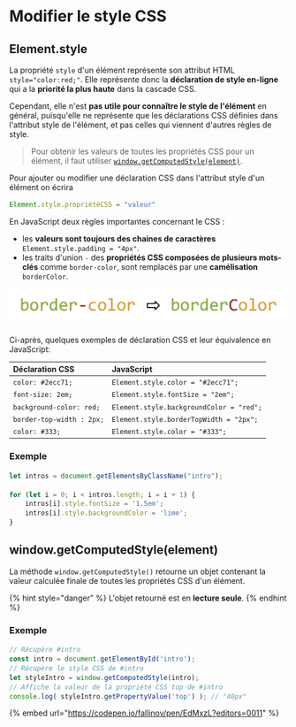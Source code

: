 # Modifier le style CSS

## Element.style

La propriété `style` d'un élément représente son attribut HTML `style="color:red;"`.  Elle représente donc la **déclaration de style en-ligne** qui a la **priorité la plus haute** dans la cascade CSS.

Cependant, elle n'est **pas utile pour connaître le style de l'élément** en général, puisqu'elle ne représente que les déclarations CSS définies dans l'attribut style de l'élément, et pas celles qui viennent d'autres règles de style.

> Pour obtenir les valeurs de toutes les propriétés CSS pour un élément, il faut utiliser [`window.getComputedStyle(element)`](modifier-le-style-css.md#window-getcomputedstyle-element).

Pour ajouter ou modifier une déclaration CSS dans l'attribut style d'un élément on écrira

```javascript
Element.style.propriétéCSS = "valeur"
```

En JavaScript deux règles importantes concernant le CSS :

* les **valeurs sont toujours des chaines de caractères** `Element.style.padding = "4px"`. 
* les traits d'union `-` des **propriétés CSS composées de plusieurs mots-clés** comme `border-color`, sont remplacés par une **camélisation** `borderColor`.

![Cam&#xE9;lisation des propri&#xE9;t&#xE9;s CSS](../../.gitbook/assets/image%20%281%29.png)

Ci-après, quelques exemples de déclaration CSS et leur équivalence en JavaScript:

| Déclaration CSS | JavaScript |
| :--- | :--- |
| `color: #2ecc71;` | `Element.style.color = "#2ecc71";` |
| `font-size: 2em;` | `Element.style.fontSize = "2em";` |
| `background-color: red;` | `Element.style.backgroundColor = "red";` |
| `border-top-width : 2px;` | `Element.style.borderTopWidth = "2px";` |
| `color: #333;` | `Element.style.color = "#333";` |

### Exemple

```javascript
let intros = document.getElementsByClassName("intro");

for (let i = 0; i < intros.length; i = i + 1) {
    intros[i].style.fontSize = '1.5em';
    intros[i].style.backgroundColor = 'lime';
}
```

## window.getComputedStyle\(element\)

La méthode `window.getComputedStyle()` retourne un objet contenant la valeur calculée finale de toutes les propriétés CSS d'un élément.

{% hint style="danger" %}
L'objet retourné est en **lecture seule**.
{% endhint %}

### Exemple

```javascript
// Récupère #intro
const intro = document.getElementById('intro');
// Récupère le style CSS de #intro
let styleIntro = window.getComputedStyle(intro);
// Affiche la valeur de la propriété CSS top de #intro
console.log( styleIntro.getPropertyValue('top') ); // "40px"
```

{% embed url="https://codepen.io/fallinov/pen/EdMxzL?editors=0011" %}



